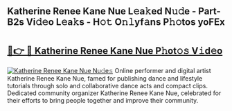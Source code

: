 ## Katherine Renee Kane Nue L𝚎a𝚔ed N𝚞𝚍e - Part-B2s Vi𝚍𝚎o L𝚎a𝚔s - H𝚘𝚝 O𝚗𝚕yf𝚊ns P𝚑𝚘tos yoFEx

# <h2><a href="http://kfb7ow.oniu.top/?m=Katherine+Renee+Kane+Nue">🔗👉 🔴 Katherine Renee Kane Nue P𝚑ot𝚘𝚜 V𝚒d𝚎o</a></h2>

[![Katherine Renee Kane Nue Nu𝚍e𝚜](https://i.imgur.com/0qMVB7G.gif)](http://kfb7ow.oniu.top/?m=Katherine+Renee+Kane+Nue)
Online performer and digital artist Katherine Renee Kane Nue, famed for publishing dance and lifestyle tutorials through solo and collaborative dance acts and compact clips. Dedicated community organizer Katherine Renee Kane Nue, celebrated for their efforts to bring people together and improve their community.  
